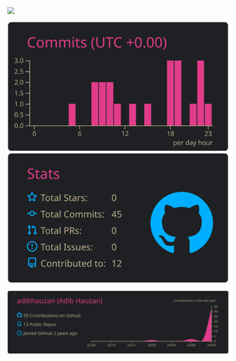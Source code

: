 [![](https://raw.githubusercontent.com/adibhauzan/adibhauzan/master/github-profile-summary-cards-example/master/profile-summary-card-output/bear/1-repos-per-language.svg)](https://github.com/adibhauzan/github-profile-summary-cards)

[![](https://raw.githubusercontent.com/adibhauzan/adibhauzan/master/profile-summary-card-output/bear/4-productive-time.svg)](https://github.com/adibhauzan/github-profile-summary-cards)
[![](https://raw.githubusercontent.com/adibhauzan/adibhauzan/master/profile-summary-card-output/bear/3-stats.svg)](https://github.com/adibhauzan/github-profile-summary-cards)


[![](https://raw.githubusercontent.com/adibhauzan/adibhauzan/master/profile-summary-card-output/bear/0-profile-details.svg)](https://github.com/adibhauzan/github-profile-summary-cards)
